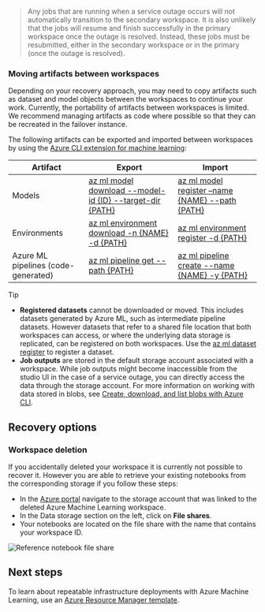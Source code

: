 > Any jobs that are running when a service outage occurs will not automatically transition to the secondary workspace. It is also unlikely that the jobs will resume and finish successfully in the primary workspace once the outage is resolved. Instead, these jobs must be resubmitted, either in the secondary workspace or in the primary (once the outage is resolved).

### Moving artifacts between workspaces

Depending on your recovery approach, you may need to copy artifacts such as dataset and model objects between the workspaces to continue your work. Currently, the portability of artifacts between workspaces is limited. We recommend managing artifacts as code where possible so that they can be recreated in the failover instance.

The following artifacts can be exported and imported between workspaces by using the [Azure CLI extension for machine learning](v1/reference-azure-machine-learning-cli.md):

| Artifact | Export | Import |
| ----- | ----- | ----- |
| Models | [az ml model download --model-id {ID} --target-dir {PATH}](/cli/azure/ml/model#az-ml-model-download) | [az ml model register –name {NAME} --path {PATH}](/cli/azure/ml/model) |
| Environments | [az ml environment download -n {NAME} -d {PATH}](/cli/azure/ml/environment#ml-az-ml-environment-download) | [az ml environment register -d {PATH}](/cli/azure/ml/environment#ml-az-ml-environment-register) |
| Azure ML pipelines (code-generated) | [az ml pipeline get --path {PATH}](/cli/azure/ml(v1)/pipeline#az-ml(v1)-pipeline-get) | [az ml pipeline create --name {NAME} -y {PATH}](/cli/azure/ml(v1)/pipeline#az-ml(v1)-pipeline-create)

> [!TIP]
> * __Registered datasets__ cannot be downloaded or moved. This includes datasets generated by Azure ML, such as intermediate pipeline datasets. However datasets that refer to a shared file location that both workspaces can access, or where the underlying data storage is replicated, can be registered on both workspaces. Use the [az ml dataset register](/cli/azure/ml(v1)/dataset#ml-az-ml-dataset-register) to register a dataset.
> * __Job outputs__ are stored in the default storage account associated with a workspace. While job outputs might become inaccessible from the studio UI in the case of a service outage, you can directly access the data through the storage account. For more information on working with data stored in blobs, see [Create, download, and list blobs with Azure CLI](../storage/blobs/storage-quickstart-blobs-cli.md).

## Recovery options

### Workspace deletion

If you accidentally deleted your workspace it is currently not possible to recover it. However you are able to retrieve your existing notebooks from the corresponding storage if you follow these steps:
* In the [Azure portal](https://portal.azure.com) navigate to the storage account that was linked to the deleted Azure Machine Learning workspace.
* In the Data storage section on the left, click on **File shares**.
* Your notebooks are located on the file share with the name that contains your workspace ID. 

![Reference notebook file share](./media/how-to-high-availability-machine-learning/notebook-file-share.png)

## Next steps

To learn about repeatable infrastructure deployments with Azure Machine Learning, use an [Azure Resource Manager template](./tutorial-create-secure-workspace-template.md).